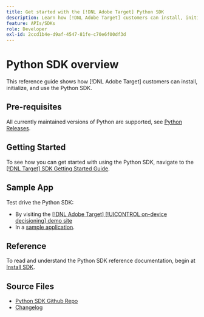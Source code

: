 ```yaml
---
title: Get started with the [!DNL Adobe Target] Python SDK
description: Learn how [!DNL Adobe Target] customers can install, initialize, and use the Python SDK.
feature: APIs/SDKs
role: Developer
exl-id: 2ccd1b4e-d9af-4547-81fe-c70e6f00df3d
---
```

# Python SDK overview

This reference guide shows how [!DNL Adobe Target] customers can install, initialize, and use the Python SDK.

## Pre-requisites

All currently maintained versions of Python are supported, see [Python Releases](https://www.python.org/downloads/).

## Getting Started

To see how you can get started with using the Python SDK, navigate to the [[!DNL Target] SDK Getting Started Guide](../sdk-guides/getting-started/getting-started.md).

## Sample App

Test drive the Python SDK:

* By visiting the [[!DNL Adobe Target] [!UICONTROL on-device decisioning] demo site](https://github.com/adobe/on-device-decisioning-demo-site)
* In a [sample application](../sdk-guides/sample-apps/sample-apps.md).

## Reference

To read and understand the Python SDK reference documentation, begin at [Install SDK](install-sdk.md).

## Source Files

* [Python SDK Github Repo](https://github.com/adobe/target-python-sdk)
* [Changelog](https://github.com/adobe/target-python-sdk/blob/master/CHANGELOG.md)
